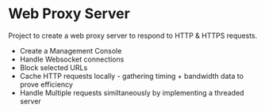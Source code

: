 # Web Proxy Server

Project to create a web proxy server to respond to HTTP & HTTPS requests.
- Create a Management Console
- Handle Websocket connections
- Block selected URLs
- Cache HTTP requests locally - gathering timing + bandwidth data to prove efficiency
- Handle Multiple requests similtaneously by implementing a threaded server
